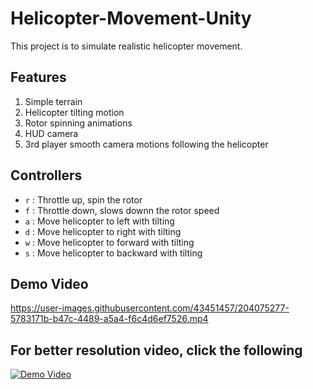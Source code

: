 # Helicopter-Movement-Unity

This project is to simulate realistic helicopter movement.

## Features

1.  Simple terrain
2.  Helicopter tilting motion
3.  Rotor spinning animations
4.  HUD camera
5.  3rd player smooth camera motions following the helicopter

## Controllers

-   `r` : Throttle up, spin the rotor
-   `f` : Throttle down, slows downn the rotor speed
-   `a` : Move helicopter to left with tilting
-   `d` : Move helicopter to right with tilting
-   `w` : Move helicopter to forward with tilting
-   `s` : Move helicopter to backward with tilting


## Demo Video


https://user-images.githubusercontent.com/43451457/204075277-5783171b-b47c-4489-a5a4-f6c4d6ef7526.mp4




## For better resolution video, click the following
[![Demo Video](https://img.youtube.com/vi/f5Crf60yE2Y/maxresdefault.jpg)](https://www.youtube.com/watch?v=f5Crf60yE2Y)




